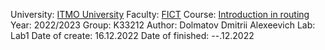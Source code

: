 University: [ITMO University](https://itmo.ru/ru/)
Faculty: [FICT](https://fict.itmo.ru)
Course: [Introduction in routing](https://github.com/itmo-ict-faculty/introduction-in-routing)
Year: 2022/2023
Group: K33212
Author: Dolmatov Dmitrii Alexeevich
Lab: Lab1
Date of create: 16.12.2022
Date of finished: --.12.2022
